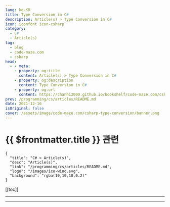 ```yaml
---
lang: ko-KR
title: Type Conversion in C#
description: Article(s) > Type Conversion in C#
icon: iconfont icon-csharp
category: 
  - C#
  - Article(s)
tag: 
  - blog
  - code-maze.com
  - csharp
head:  
  - - meta:
    - property: og:title
      content: Article(s) > Type Conversion in C#
    - property: og:description
      content: Type Conversion in C#
    - property: og:url
      content: https://chanhi2000.github.io/bookshelf/code-maze.com/csharp-type-conversion.html
prev: /programming/cs/articles/README.md
date: 2021-12-16
isOriginal: false
cover: /assets/image/code-maze.com/csharp-type-conversion/banner.png
---
```


# {{ $frontmatter.title }} 관련

```component VPCard
{
  "title": "C# > Article(s)",
  "desc": "Article(s)",
  "link": "/programming/cs/articles/README.md",
  "logo": "/images/ico-wind.svg",
  "background": "rgba(10,10,10,0.2)"
}
```

[[toc]]

---

<SiteInfo
  name="Type Conversion in C#"
  desc="Learn about C# Type Conversions, how to use implicite and explicite conversion. Practice through examples in this article."
  url="https://code-maze.com/csharp-type-conversion/"
  logo="/assets/image/code-maze.com/favicon.png"
  preview="/assets/image/code-maze.com/csharp-type-conversion/banner.png"/>

<!-- TODO: 작성 -->

---

<TagLinks />